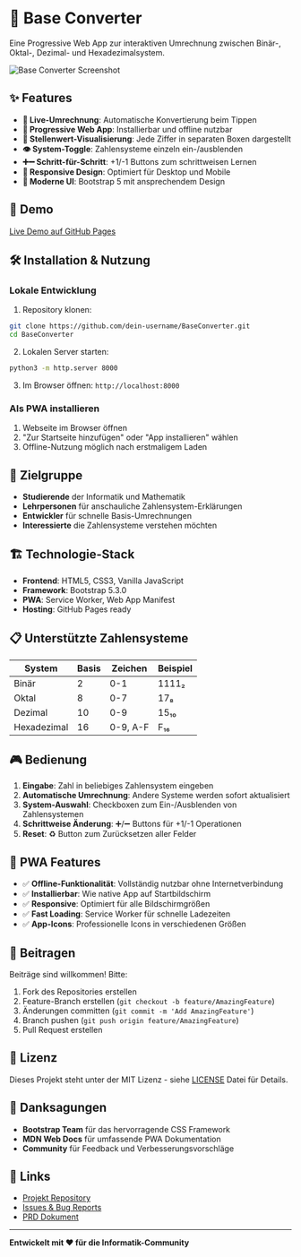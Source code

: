 # 🔢 Base Converter

Eine Progressive Web App zur interaktiven Umrechnung zwischen Binär-, Oktal-, Dezimal- und Hexadezimalsystem.

![Base Converter Screenshot](https://via.placeholder.com/800x400/007bff/ffffff?text=Base+Converter)

## ✨ Features

- **🔄 Live-Umrechnung**: Automatische Konvertierung beim Tippen
- **📱 Progressive Web App**: Installierbar und offline nutzbar
- **🎯 Stellenwert-Visualisierung**: Jede Ziffer in separaten Boxen dargestellt
- **👁️ System-Toggle**: Zahlensysteme einzeln ein-/ausblenden
- **➕➖ Schritt-für-Schritt**: +1/-1 Buttons zum schrittweisen Lernen
- **📲 Responsive Design**: Optimiert für Desktop und Mobile
- **🎨 Moderne UI**: Bootstrap 5 mit ansprechendem Design

## 🚀 Demo

[Live Demo auf GitHub Pages](https://dein-username.github.io/BaseConverter/)

## 🛠️ Installation & Nutzung

### Lokale Entwicklung

1. Repository klonen:
```bash
git clone https://github.com/dein-username/BaseConverter.git
cd BaseConverter
```

2. Lokalen Server starten:
```bash
python3 -m http.server 8000
```

3. Im Browser öffnen: `http://localhost:8000`

### Als PWA installieren

1. Webseite im Browser öffnen
2. "Zur Startseite hinzufügen" oder "App installieren" wählen
3. Offline-Nutzung möglich nach erstmaligem Laden

## 🎯 Zielgruppe

- **Studierende** der Informatik und Mathematik
- **Lehrpersonen** für anschauliche Zahlensystem-Erklärungen
- **Entwickler** für schnelle Basis-Umrechnungen
- **Interessierte** die Zahlensysteme verstehen möchten

## 🏗️ Technologie-Stack

- **Frontend**: HTML5, CSS3, Vanilla JavaScript
- **Framework**: Bootstrap 5.3.0
- **PWA**: Service Worker, Web App Manifest
- **Hosting**: GitHub Pages ready

## 📋 Unterstützte Zahlensysteme

| System | Basis | Zeichen | Beispiel |
|--------|-------|---------|----------|
| Binär | 2 | 0-1 | 1111₂ |
| Oktal | 8 | 0-7 | 17₈ |
| Dezimal | 10 | 0-9 | 15₁₀ |
| Hexadezimal | 16 | 0-9, A-F | F₁₆ |

## 🎮 Bedienung

1. **Eingabe**: Zahl in beliebiges Zahlensystem eingeben
2. **Automatische Umrechnung**: Andere Systeme werden sofort aktualisiert
3. **System-Auswahl**: Checkboxen zum Ein-/Ausblenden von Zahlensystemen
4. **Schrittweise Änderung**: ➕/➖ Buttons für +1/-1 Operationen
5. **Reset**: ♻️ Button zum Zurücksetzen aller Felder

## 📱 PWA Features

- ✅ **Offline-Funktionalität**: Vollständig nutzbar ohne Internetverbindung
- ✅ **Installierbar**: Wie native App auf Startbildschirm
- ✅ **Responsive**: Optimiert für alle Bildschirmgrößen
- ✅ **Fast Loading**: Service Worker für schnelle Ladezeiten
- ✅ **App-Icons**: Professionelle Icons in verschiedenen Größen

## 🤝 Beitragen

Beiträge sind willkommen! Bitte:

1. Fork des Repositories erstellen
2. Feature-Branch erstellen (`git checkout -b feature/AmazingFeature`)
3. Änderungen committen (`git commit -m 'Add AmazingFeature'`)
4. Branch pushen (`git push origin feature/AmazingFeature`)
5. Pull Request erstellen

## 📄 Lizenz

Dieses Projekt steht unter der MIT Lizenz - siehe [LICENSE](LICENSE) Datei für Details.

## 🙏 Danksagungen

- **Bootstrap Team** für das hervorragende CSS Framework
- **MDN Web Docs** für umfassende PWA Dokumentation
- **Community** für Feedback und Verbesserungsvorschläge

## 🔗 Links

- [Projekt Repository](https://github.com/dein-username/BaseConverter)
- [Issues & Bug Reports](https://github.com/dein-username/BaseConverter/issues)
- [PRD Dokument](PRD.md)

---

**Entwickelt mit ❤️ für die Informatik-Community**